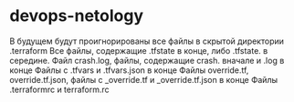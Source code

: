 # devops-netology

В будущем будут проигнорированы все файлы в скрытой директории .terraform
Все файлы, содержащие .tfstate в конце, либо .tfstate. в середине. 
Файл crash.log, файлы, содержащие crash. вначале и .log в конце
Файлы с .tfvars и .tfvars.json в конце
Файлы override.tf, override.tf.json, файлы с \_override.tf и \_override.tf.json в конце
Файлы .terraformrc и terraform.rc
